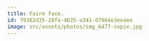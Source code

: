 ```yaml
---
title: Faire face.
id: 79382d35-28fa-4b25-a341-d7964e3eeaee
image: src/assets/photos/img_6477-copie.jpg
---
```

